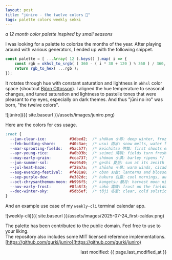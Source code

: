 ```yaml
---
layout: post
title: "jūniro - the twelve colors 🍂"
tags: palette colors weekly sekki
---
```


_a 12 month color palette inspired by small seasons_

I was looking for a palette to colorize the months of the year.
After playing around with various generators, I ended up with the following snippet. 

```js
const palette = [ ...Array( 12 ).keys() ].map( i => {
    const rgb = okhsl_to_srgb( ( 360 - ( i * 30 + 120 ) % 360 ) / 360, 0.8, 0.7 );
    return rgb_to_hex( ...rgb );
});
```

<!--more-->

It rotates through hue with constant saturation and lightness in `okhsl` color space (shoutout [Björn Ottosson](https://bottosson.github.io/posts/oklab/)).
I aligned the hue temperature to seasonal changes, and tuned saturation and lightness to pastelle tones that were pleasant to my eyes, especially on dark themes.
And thus "jūni no iro" was born, "the twelve colors".

![jūniro]({{ site.baseurl }}/assets/images/juniro.png)

Here are the colors for css usage.

```css
:root {
  --jan-clear-ice:          #3dbed2;  /* shōkan 小寒: deep winter, frozen rivers */
  --feb-budding-shore:      #40c3ae;  /* usui 雨水: snow melts, water flows */
  --mar-sprouting-fields:   #5ac577;  /* keichitsu 啓蟄: first shoots emerge */
  --apr-young-rice:         #a0b93b;  /* seimei 清明: fields turn fresh green */
  --may-early-grain:        #cca737;  /* shōman 小満: barley ripens */
  --jun-summer-sol:         #ea9549;  /* geshi 夏至: sun at its zenith */
  --jul-heat-haze:          #f28a7a;  /* shōsho 小暑: warm winds, cicadas sing */
  --aug-evening-festival:   #f481a8;  /* obon お盆: lanterns and blossoms */
  --sep-purple-dew:         #e382dc;  /* hakuro 白露: cool mornings, autumn flowers */
  --oct-chrysanthemum-moon: #b996f5;  /* kangetsu 観月: harvest moon nights */
  --nov-early-frost:        #8fa8f3;  /* sōkō 霜降: frost on the fields */
  --dec-winter-sky:         #5db5ef;  /* tōji 冬至: clear, cold solstice days */
}
```

And an example use case of my `weekly-cli` terminal calendar app.

![weekly-cli]({{ site.baseurl }}/assets/images/2025-07-24_first-caldav.png)

The palette has been contributed to the public domain.
Feel free to use to your liking.\
The repository also includes some MIT licensed reference implementations.\
[https://github.com/gurki/juniro](https://github.com/gurki/juniro)

<p style="text-align: right;">
last modified: {{ page.last_modified_at }}
</p>